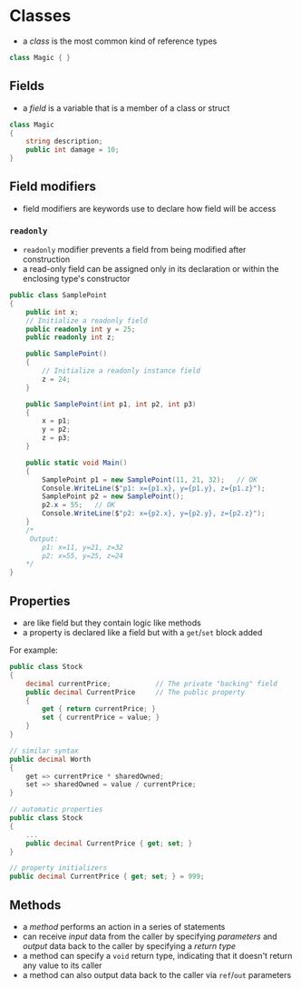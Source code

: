 # Classes
- a _class_ is the most common kind of reference types

```C#
class Magic { }
```

## Fields
- a _field_ is a variable that is a member of a class or struct

```C#
class Magic 
{
    string description;
    public int damage = 10;
}
```

## Field modifiers
- field modifiers are keywords use to declare how field will be access

### `readonly`
- `readonly` modifier prevents a field from being modified after construction
- a read-only field can be assigned only in its declaration or within the enclosing type's constructor

```C#
public class SamplePoint
{
    public int x;
    // Initialize a readonly field
    public readonly int y = 25;
    public readonly int z;

    public SamplePoint()
    {
        // Initialize a readonly instance field
        z = 24;
    }

    public SamplePoint(int p1, int p2, int p3)
    {
        x = p1;
        y = p2;
        z = p3;
    }

    public static void Main()
    {
        SamplePoint p1 = new SamplePoint(11, 21, 32);   // OK
        Console.WriteLine($"p1: x={p1.x}, y={p1.y}, z={p1.z}");
        SamplePoint p2 = new SamplePoint();
        p2.x = 55;   // OK
        Console.WriteLine($"p2: x={p2.x}, y={p2.y}, z={p2.z}");
    }
    /*
     Output:
        p1: x=11, y=21, z=32
        p2: x=55, y=25, z=24
    */
}
```

## Properties
- are like field but they contain logic like methods
- a property is declared like a field but with a `get`/`set` block added

For example:
```C#
public class Stock
{
    decimal currentPrice;           // The private "backing" field
    public decimal CurrentPrice     // The public property
    {
        get { return currentPrice; }
        set { currentPrice = value; }
    }
}

// similar syntax
public decimal Worth
{
    get => currentPrice * sharedOwned;
    set => sharedOwned = value / currentPrice;
}

// automatic properties
public class Stock
{
    ...
    public decimal CurrentPrice { get; set; }
}

// property initializers
public decimal CurrentPrice { get; set; } = 999;
```

## Methods
- a _method_ performs an action in a series of statements
- can receive _input_ data from the caller by specifying _parameters_ and _output_ data back to the caller by specifying a _return type_
- a method can specify a `void` return type, indicating that it doesn't return any value to its caller
- a method can also output data back to the caller via `ref`/`out` parameters
